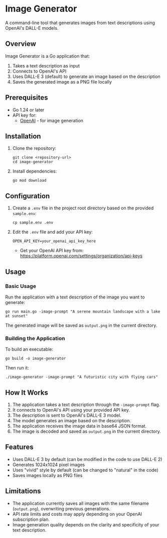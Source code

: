 # Image Generator

A command-line tool that generates images from text descriptions using OpenAI's DALL-E models.

## Overview

Image Generator is a Go application that:
1. Takes a text description as input
2. Connects to OpenAI's API
3. Uses DALL-E 3 (default) to generate an image based on the description
4. Saves the generated image as a PNG file locally

## Prerequisites

- Go 1.24 or later
- API key for:
  - [OpenAI](https://platform.openai.com/) - for image generation

## Installation

1. Clone the repository:
   ```
   git clone <repository-url>
   cd image-generator
   ```

2. Install dependencies:
   ```
   go mod download
   ```

## Configuration

1. Create a `.env` file in the project root directory based on the provided `sample.env`:
   ```
   cp sample.env .env
   ```

2. Edit the `.env` file and add your API key:
   ```
   OPEN_API_KEY=your_openai_api_key_here
   ```

   - Get your OpenAI API key from: https://platform.openai.com/settings/organization/api-keys

## Usage

### Basic Usage

Run the application with a text description of the image you want to generate:

```
go run main.go -image-prompt "A serene mountain landscape with a lake at sunset"
```

The generated image will be saved as `output.png` in the current directory.

### Building the Application

To build an executable:

```
go build -o image-generator
```

Then run it:

```
./image-generator -image-prompt "A futuristic city with flying cars"
```

## How It Works

1. The application takes a text description through the `-image-prompt` flag.
2. It connects to OpenAI's API using your provided API key.
3. The description is sent to OpenAI's DALL-E 3 model.
4. The model generates an image based on the description.
5. The application receives the image data in base64 JSON format.
6. The image is decoded and saved as `output.png` in the current directory.

## Features

- Uses DALL-E 3 by default (can be modified in the code to use DALL-E 2)
- Generates 1024x1024 pixel images
- Uses "vivid" style by default (can be changed to "natural" in the code)
- Saves images locally as PNG files

## Limitations

- The application currently saves all images with the same filename (`output.png`), overwriting previous generations.
- API rate limits and costs may apply depending on your OpenAI subscription plan.
- Image generation quality depends on the clarity and specificity of your text description.
